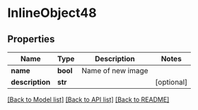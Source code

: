 # InlineObject48

## Properties
Name | Type | Description | Notes
------------ | ------------- | ------------- | -------------
**name** | **bool** | Name of new image | 
**description** | **str** |  | [optional] 

[[Back to Model list]](../README.md#documentation-for-models) [[Back to API list]](../README.md#documentation-for-api-endpoints) [[Back to README]](../README.md)



